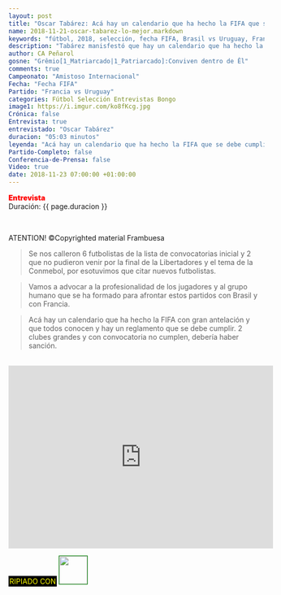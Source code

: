 ```yaml
---
layout: post
title: "Oscar Tabárez: Acá hay un calendario que ha hecho la FIFA que se debe cumplir"
name: 2018-11-21-oscar-tabarez-lo-mejor.markdown
keywords: "fútbol, 2018, selección, fecha FIFA, Brasil vs Uruguay, Francia vs Uruguay, Oscar Tabárez"
description: "Tabárez manisfestó que hay un calendario que ha hecho la FIFA con gran antelación y que se debería cumplir refiriendose a la recomendación de la Conmebol de no citar los jugadores de Boca y River que juegan la final de la Libertadores en ésta fecha FIFA"
author: CA Peñarol
gosne: "Grêmio[1_Matriarcado|1_Patriarcado]:Conviven dentro de Êl"
comments: true
Campeonato: "Amistoso Internacional"
Fecha: "Fecha FIFA"
Partido: "Francia vs Uruguay"
categories: Fútbol Selección Entrevistas Bongo
image1: https://i.imgur.com/ko8fKcg.jpg
Crónica: false
Entrevista: true
entrevistado: "Oscar Tabárez"
duracion: "05:03 minutos"
leyenda: "Acá hay un calendario que ha hecho la FIFA que se debe cumplir"
Partido-Completo: false
Conferencia-de-Prensa: false
Video: true
date: 2018-11-23 07:00:00 +01:00:00
---
```


<span style="color:red;font-weight:900">Entrevista</span><br>
<span>Duración: {{ page.duracion }}</span><br>

<br>

ATENTION! &copy;Copyrighted material
Frambuesa

<blockquote>
  Se nos calleron 6 futbolistas de la lista de convocatorias inicial y 2 que no pudieron venir por la final de la Libertadores y el tema de la Conmebol, por esotuvimos que citar nuevos futbolistas.
</blockquote>

<blockquote>
  Vamos a advocar a la profesionalidad de los jugadores y al grupo humano que se ha formado para afrontar estos partidos con Brasil y con Francia.
</blockquote>

<blockquote>
  Acá hay un calendario que ha hecho la FIFA con gran antelación y que todos conocen y hay un reglamento que se debe cumplir. 2 clubes grandes y con convocatoria no cumplen, debería haber sanción.
</blockquote>

<br>

<iframe width="521" height="360" src="https://www.youtube.com/embed/uPFFwz8hG08" frameborder="0" allow="accelerometer; autoplay; encrypted-media; gyroscope; picture-in-picture" allowfullscreen></iframe>

<br>

<span style="color:yellow;background:black;padding:2px;">RIPIADO CON</span> <a href="http://ffmpeg.org"><img src="{{ site.url }}/images/ffmpeg.png" width="55px" style="border:1px solid green;"></a>
